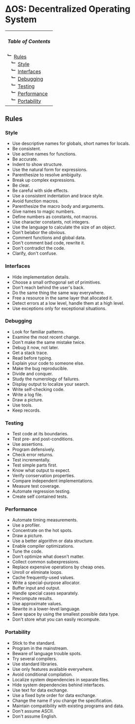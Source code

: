 # ΔOS: Decentralized Operating System

<table>
  <tbody>
    <tr>
    </tr>
    <tr>
      <td>
        <h5>Table of Contents</h5>
        <b>﹂</b> <a href="#rules">
        Rules
        </a><br>
        <b>&nbsp;&nbsp;&nbsp;﹂</b> <a href="#style">
        Style
        </a><br>
        <b>&nbsp;&nbsp;&nbsp;﹂</b> <a href="#interfaces">
        Interfaces
        </a><br>
        <b>&nbsp;&nbsp;&nbsp;﹂</b> <a href="#debugging">
        Debugging
        </a><br>
        <b>&nbsp;&nbsp;&nbsp;﹂</b> <a href="#testing">
        Testing
        </a><br>
        <b>&nbsp;&nbsp;&nbsp;﹂</b> <a href="#performance">
        Performance
        </a><br>
        <b>&nbsp;&nbsp;&nbsp;﹂</b> <a href="#portability">
        Portability
        </a><br>
      </td>
    </tr>
  </tbody>
</table>

## Rules

### Style

* Use descriptive names for globals, short names for locals.
* Be consistent.
* Use active names for functions.
* Be accurate.
* Indent to show structure.
* Use the natural form for expressions.
* Parenthesize to resolve ambiguity.
* Break up complex expressions.
* Be clear.
* Be careful with side effects.
* Use a consistent indentation and brace style.
* Avoid function macros.
* Parenthesize the macro body and arguments.
* Give names to magic numbers.
* Define numbers as constants, not macros.
* Use character constants, not integers.
* Use the language to calculate the size of an object.
* Don't belabor the obvious.
* Comment functions and global data.
* Don't comment bad code, rewrite it.
* Don't contradict the code.
* Clarify, don't confuse.

### Interfaces

* Hide implementation details.
* Choose a small orthogonal set of primitives.
* Don't reach behind the user's back.
* Do the same thing the same way everywhere.
* Free a resource in the same layer that allocated it.
* Detect errors at a low level, handle them at a high level.
* Use exceptions only for exceptional situations.

### Debugging

* Look for familiar patterns.
* Examine the most recent change.
* Don't make the same mistake twice.
* Debug it now, not later.
* Get a stack trace.
* Read before typing.
* Explain your code to someone else.
* Make the bug reproducible.
* Divide and conquer.
* Study the numerology of failures.
* Display output to localize your search.
* Write self-checking code.
* Write a log file.
* Draw a picture.
* Use tools.
* Keep records.

### Testing

* Test code at its boundaries.
* Test pre- and post-conditions.
* Use assertions.
* Program defensively.
* Check error returns.
* Test incrementally.
* Test simple parts first.
* Know what output to expect.
* Verify conservation properties.
* Compare independent implementations.
* Measure test coverage.
* Automate regression testing.
* Create self contained tests.

### Performance

* Automate timing measurements.
* Use a profiler.
* Concentrate on the hot spots.
* Draw a picture.
* Use a better algorithm or data structure.
* Enable compiler optimizations.
* Tune the code.
* Don't optimize what doesn't matter.
* Collect common subexpressions.
* Replace expensive operations by cheap ones.
* Unroll or eliminate loops.
* Cache frequently-used values.
* Write a special-purpose allocator.
* Buffer input and output.
* Handle special cases separately.
* Precompute results.
* Use approximate values.
* Rewrite in a lower-level language.
* Save space by using the smallest possible data type.
* Don't store what you can easily recompute.

### Portability

* Stick to the standard.
* Program in the mainstream.
* Beware of language trouble spots.
* Try several compilers.
* Use standard libraries.
* Use only features available everywhere.
* Avoid conditional compilation.
* Localize system dependencies in separate files.
* Hide system dependencies behind interfaces.
* Use text for data exchange.
* Use a fixed byte order for data exchange.
* Change the name if you change the specification.
* Maintain compatibility with existing programs and data.
* Don't assume ASCII.
* Don't assume English.
